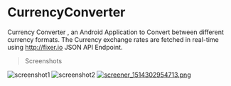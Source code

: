 # CurrencyConverter
Currency Converter , an Android Application to Convert between different currency formats. The Currency exchange rates are fetched in real-time using http://fixer.io JSON API Endpoint.


>Screenshots

![screenshot1](https://s10.postimg.org/osqhx157t/screener_1514302925132.png "Currency Converter Screenshot")
![screenshot2](https://s10.postimg.org/ndox8doq1/screener_1514302938611.png  "Currency Converter Screenshot")
[![screener_1514302954713.png](https://s10.postimg.org/qkjgs0oll/screener_1514302954713.png)](https://postimg.org/image/f86va8fwl/)

